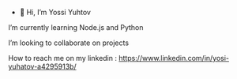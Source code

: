 - 👋 Hi, I’m Yossi Yuhtov

I’m currently learning Node.js and Python

I’m looking to collaborate on projects

How to reach me on my linkedin : https://www.linkedin.com/in/yosi-yuhatov-a4295913b/

